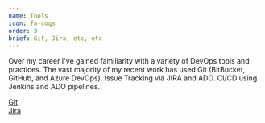 ```yaml
---
name: Tools
icon: fa-cogs
order: 3
brief: Git, Jira, etc, etc
---
```


Over my career I've gained familiarity with a variety of DevOps tools and practices. The vast majority of my recent
work has used Git (BitBucket, GitHub, and Azure DevOps). Issue Tracking via JIRA and ADO. CI/CD using Jenkins and ADO pipelines.

[Git](https://git-scm.com/)  
[Jira](https://www.atlassian.com/software/jira)
